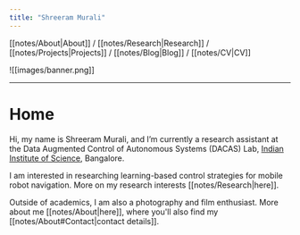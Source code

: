 ```yaml
---
title: "Shreeram Murali"
---
```


[[notes/About|About]] / [[notes/Research|Research]] / [[notes/Projects|Projects]] / [[notes/Blog|Blog]] / [[notes/CV|CV]]

![[images/banner.png]]

---
# Home

Hi, my name is Shreeram Murali, and I’m currently a research assistant at the Data Augmented Control of Autonomous Systems (DACAS) Lab, [Indian Institute of Science](https://en.wikipedia.org/wiki/Indian_Institute_of_Science), Bangalore. 

I am interested in researching learning-based control strategies for mobile robot navigation. More on my research interests [[notes/Research|here]].

Outside of academics, I am also a photography and film enthusiast. More about me [[notes/About|here]], where you'll also find my [[notes/About#Contact|contact details]].
